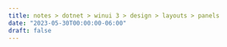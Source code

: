 ```yaml
---
title: notes > dotnet > winui 3 > design > layouts > panels
date: "2023-05-30T00:00:00-06:00"
draft: false
---
```

